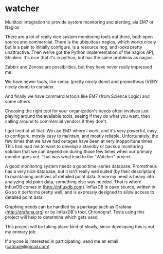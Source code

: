 # watcher
Multitool integration to provide system monitoring and alerting, ala EM7 or Nagios

There are a lot of really nice system monitoring tools out there, 
both open source and commercial. There is the ubiquitous nagios, which
works nicely but is a pain to initially configure, is a resource hog, 
and looks pretty unattractive. Then we've got the Python implementation
of the nagios API, Shinken. It's nice that it's in python, but has the
same problems as nagios.

Zabbix and Zenoss are possibilities, but they have never really impressed
me. 

We have newer tools, like sensu (pretty nicely done) and prometheus (VERY
nicely done) to consider.

And finally we have commercial tools like EM7 (from Science Logic) and some
others.

Choosing the right tool for your organization's needs often involves just
playing around the available tools, seeing if they do what you want, then 
calling around to commercial vendors if they don't.

I got tired of all that. We use EM7 where I work, and it's very powerful,
easy to configure, mostly easy to maintain, and mostly reliable. Unfortunately, 
the few times that we have had outages have been at very inopportune times.
This had lead me to want to develop a standby or backup monitoring solution
that we can depend on during those few times when our primary monitor goes 
out. That was what lead to the "Watcher" project.

A good monitoring system needs a good time-series database. Prometheus has
a very nice database, but it isn't really well suited (by their description)
to maintaining archives of detailed point data. Since my need is heavy into
analyzing old point data, something else was needed. That is where InfluxDB
comes in (http://influxdb.com). InfluxDB is open source, written in Go so it
performs pretty well, and is expressly designed to allow access to detailed
point data.

Graphing needs can be handled by a package such as Grafana (http://grafana.org)
or by InfluxDB's tool, Chronograf. Tests using this project will help to determine
which gets used.

This project will be taking place kind of slowly, since developing this is 
not my primary job.

If anyone is interested in participating, send me an email (catdude@gmail.com).

